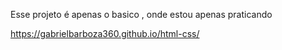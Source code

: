 Esse projeto  é apenas o basico , onde estou apenas praticando 

https://gabrielbarboza360.github.io/html-css/
